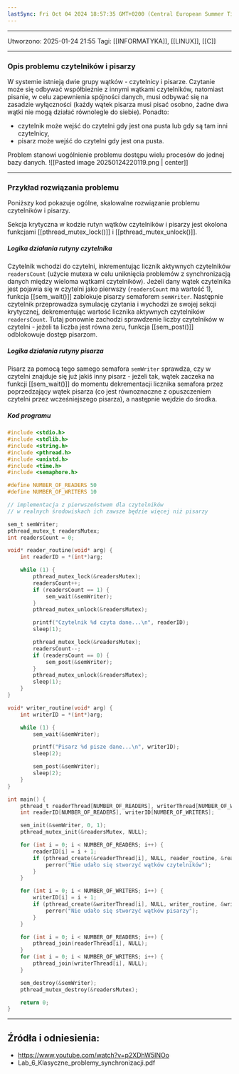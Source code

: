 ```yaml
---
lastSync: Fri Oct 04 2024 18:57:35 GMT+0200 (Central European Summer Time)
---
```


---
Utworzono: 2025-01-24 21:55
Tagi: [[INFORMATYKA]], [[LINUX]], [[C]]

---
### **Opis problemu czytelników i pisarzy**
W systemie istnieją dwie grupy wątków - czytelnicy i pisarze. Czytanie może się odbywać współbieżnie z innymi wątkami czytelników, natomiast pisanie, w celu zapewnienia spójności danych, musi odbywać się na zasadzie wyłączności (każdy wątek pisarza musi pisać osobno, żadne dwa wątki nie mogą działać równolegle do siebie). Ponadto:
- czytelnik może wejść do czytelni gdy jest ona pusta lub gdy są tam inni czytelnicy,
- pisarz może wejść do czytelni gdy jest ona pusta.

Problem stanowi uogólnienie problemu dostępu wielu procesów do jednej bazy danych.
![[Pasted image 20250124220119.png | center]]

---
### **Przykład rozwiązania problemu**
Poniższy kod pokazuje ogólne, skalowalne rozwiązanie problemu czytelników i pisarzy.

Sekcja krytyczna w kodzie rutyn wątków czytelników i pisarzy jest okolona funkcjami [[pthread_mutex_lock()]] i [[pthread_mutex_unlock()]].

##### Logika działania rutyny czytelnika
Czytelnik wchodzi do czytelni, inkrementując licznik aktywnych czytelników `readersCount` (użycie mutexa w celu uniknięcia problemów z synchronizacją danych między wieloma wątkami czytelników). Jeżeli dany wątek czytelnika jest pojawia się w czytelni jako pierwszy (`readersCount` ma wartość 1), funkcja [[sem_wait()]] zablokuje pisarzy semaforem `semWriter`. Następnie czytelnik przeprowadza symulację czytania i wychodzi ze swojej sekcji krytycznej, dekrementując wartość licznika aktywnych czytelników `readersCount`. Tutaj ponownie zachodzi sprawdzenie liczby czytelników w czytelni - jeżeli ta liczba jest równa zeru, funkcja [[sem_post()]] odblokowuje dostęp pisarzom.

##### Logika działania rutyny pisarza
Pisarz za pomocą tego samego semafora `semWriter` sprawdza, czy w czytelni znajduje się już jakiś inny pisarz - jeżeli tak, wątek zaczeka na funkcji [[sem_wait()]] do momentu dekrementacji licznika semafora przez poprzedzający wątek pisarza (co jest równoznaczne z opuszczeniem czytelni przez wcześniejszego pisarza), a następnie wejdzie do środka.

##### Kod programu
```c
#include <stdio.h>
#include <stdlib.h>
#include <string.h>
#include <pthread.h>
#include <unistd.h>
#include <time.h>
#include <semaphore.h>

#define NUMBER_OF_READERS 50
#define NUMBER_OF_WRITERS 10

// implementacja z pierwszeństwem dla czytelników
// w realnych środowiskach ich zawsze będzie więcej niż pisarzy

sem_t semWriter;
pthread_mutex_t readersMutex;
int readersCount = 0;

void* reader_routine(void* arg) {
    int readerID = *(int*)arg;

    while (1) {
        pthread_mutex_lock(&readersMutex);
        readersCount++;
        if (readersCount == 1) {
            sem_wait(&semWriter);
        }
        pthread_mutex_unlock(&readersMutex);

        printf("Czytelnik %d czyta dane...\n", readerID);
        sleep(1);

        pthread_mutex_lock(&readersMutex);
        readersCount--;
        if (readersCount == 0) {
            sem_post(&semWriter);
        }
        pthread_mutex_unlock(&readersMutex);
        sleep(1);
    }
}

void* writer_routine(void* arg) {
    int writerID = *(int*)arg;

    while (1) {
        sem_wait(&semWriter);

        printf("Pisarz %d pisze dane...\n", writerID);
        sleep(2);

        sem_post(&semWriter);
        sleep(2);
    }
}

int main() {
    pthread_t readerThread[NUMBER_OF_READERS], writerThread[NUMBER_OF_WRITERS];
    int readerID[NUMBER_OF_READERS], writerID[NUMBER_OF_WRITERS];

    sem_init(&semWriter, 0, 1);
    pthread_mutex_init(&readersMutex, NULL);

    for (int i = 0; i < NUMBER_OF_READERS; i++) {
        readerID[i] = i + 1;
        if (pthread_create(&readerThread[i], NULL, reader_routine, &readerID[i]) != 0) {
            perror("Nie udało się stworzyć wątków czytelników");
        }
    }

    for (int i = 0; i < NUMBER_OF_WRITERS; i++) {
        writerID[i] = i + 1;
        if (pthread_create(&writerThread[i], NULL, writer_routine, &writerID[i]) != 0) {
            perror("Nie udało się stworzyć wątków pisarzy");
        }
    }

    for (int i = 0; i < NUMBER_OF_READERS; i++) {
        pthread_join(readerThread[i], NULL);
    }
    for (int i = 0; i < NUMBER_OF_WRITERS; i++) {
        pthread_join(writerThread[i], NULL);
    }

    sem_destroy(&semWriter);
    pthread_mutex_destroy(&readersMutex);

    return 0;
}

```
 
---
## Źródła i odniesienia:
- https://www.youtube.com/watch?v=p2XDhW5INOo
- Lab_6_Klasyczne_problemy_synchronizacji.pdf
